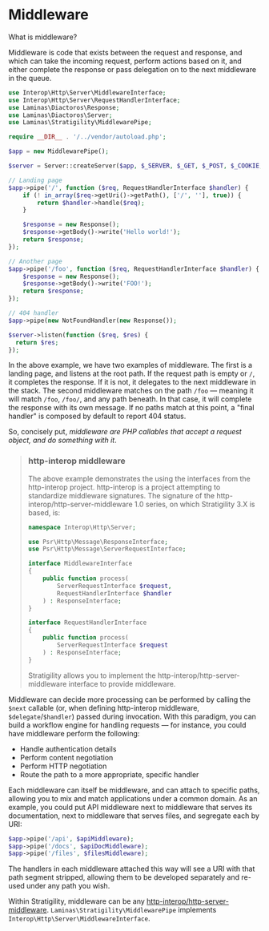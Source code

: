 # Middleware

What is middleware?

Middleware is code that exists between the request and response, and which can
take the incoming request, perform actions based on it, and either complete the
response or pass delegation on to the next middleware in the queue.

```php
use Interop\Http\Server\MiddlewareInterface;
use Interop\Http\Server\RequestHandlerInterface;
use Laminas\Diactoros\Response;
use Laminas\Diactoros\Server;
use Laminas\Stratigility\MiddlewarePipe;

require __DIR__ . '/../vendor/autoload.php';

$app = new MiddlewarePipe();

$server = Server::createServer($app, $_SERVER, $_GET, $_POST, $_COOKIE, $_FILES);

// Landing page
$app->pipe('/', function ($req, RequestHandlerInterface $handler) {
    if (! in_array($req->getUri()->getPath(), ['/', ''], true)) {
        return $handler->handle($req);
    }

    $response = new Response();
    $response->getBody()->write('Hello world!');
    return $response;
});

// Another page
$app->pipe('/foo', function ($req, RequestHandlerInterface $handler) {
    $response = new Response();
    $response->getBody()->write('FOO!');
    return $response;
});

// 404 handler
$app->pipe(new NotFoundHandler(new Response());

$server->listen(function ($req, $res) {
  return $res;
});
```

In the above example, we have two examples of middleware. The first is a
landing page, and listens at the root path. If the request path is empty or
`/`, it completes the response. If it is not, it delegates to the next
middleware in the stack. The second middleware matches on the path `/foo`
&mdash; meaning it will match `/foo`, `/foo/`, and any path beneath. In that
case, it will complete the response with its own message. If no paths match at
this point, a "final handler" is composed by default to report 404 status.

So, concisely put, _middleware are PHP callables that accept a request object,
and do something with it_.

> ### http-interop middleware
>
> The above example demonstrates the using the interfaces from the http-interop
> project. http-interop is a project attempting to standardize middleware signatures.
> The signature of the http-interop/http-server-middleware 1.0 series, on which
> Stratigility 3.X is based, is:
>
> ```php
> namespace Interop\Http\Server;
>
> use Psr\Http\Message\ResponseInterface;
> use Psr\Http\Message\ServerRequestInterface;
>
> interface MiddlewareInterface
> {
>     public function process(
>         ServerRequestInterface $request,
>         RequestHandlerInterface $handler
>     ) : ResponseInterface;
> }
>
> interface RequestHandlerInterface
> {
>     public function process(
>         ServerRequestInterface $request
>     ) : ResponseInterface;
> }
> ```
>
> Stratigility allows you to implement the http-interop/http-server-middleware
> interface to provide middleware.

Middleware can decide more processing can be performed by calling the `$next`
callable (or, when defining http-interop middleware, `$delegate`/`$handler`)
passed during invocation. With this paradigm, you can build a workflow engine
for handling requests &mdash; for instance, you could have middleware perform
the following:

- Handle authentication details
- Perform content negotiation
- Perform HTTP negotiation
- Route the path to a more appropriate, specific handler

Each middleware can itself be middleware, and can attach to specific paths,
allowing you to mix and match applications under a common domain. As an
example, you could put API middleware next to middleware that serves its
documentation, next to middleware that serves files, and segregate each by URI:

```php
$app->pipe('/api', $apiMiddleware);
$app->pipe('/docs', $apiDocMiddleware);
$app->pipe('/files', $filesMiddleware);
```

The handlers in each middleware attached this way will see a URI with that path
segment stripped, allowing them to be developed separately and re-used under
any path you wish.

Within Stratigility, middleware can be any
[http-interop/http-server-middleware](https://github.com/http-interop/http-server-middleware).
`Laminas\Stratigility\MiddlewarePipe` implements
`Interop\Http\Server\MiddlewareInterface`.
